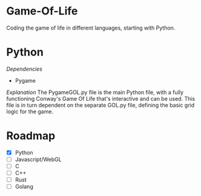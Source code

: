 # Game-Of-Life
Coding the game of life in different languages, starting with Python.
# Python

*Dependencies*
- Pygame

*Explanation*
The PygameGOL.py file is the main Python file, with a fully functioning Conway's Game Of Life that's interactive and can be used.
This file is in turn dependent on the separate GOL.py file, defining the basic grid logic for the game.



# Roadmap

- [X] Python
- [ ] Javascript/WebGL
- [ ] C
- [ ] C++
- [ ] Rust
- [ ] Golang